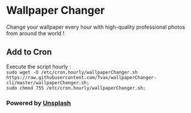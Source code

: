 # Wallpaper Changer
Change your wallpaper every hour with high-quality professional photos from around the world !

## Add to Cron
Execute the script hourly :  
`sudo wget -O /etc/cron.hourly/wallpaperChanger.sh https://raw.githubusercontent.com/Tvax/wallpaperChanger-cli/master/wallpaperChanger.sh;`  
`sudo chmod 755 /etc/cron.hourly/wallpaperChanger.sh;`

### Powered by [Unsplash](https://unsplash.com/)
